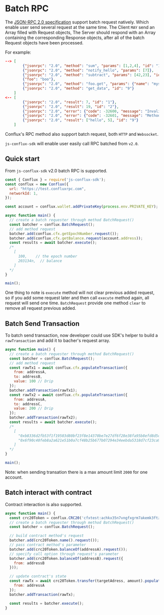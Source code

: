 # Batch RPC

The [JSON-RPC 2.0 specification](https://www.jsonrpc.org/specification#batch) support batch request natively. Which enable user send several request at the same time.
The Client `MAY` send an Array filled with Request objects, The Server should respond with an Array containing the corresponding Response objects, after all of the batch Request objects have been processed.

For example:

```json
--> [
        {"jsonrpc": "2.0", "method": "sum", "params": [1,2,4], "id": "1"},
        {"jsonrpc": "2.0", "method": "notify_hello", "params": [7]},
        {"jsonrpc": "2.0", "method": "subtract", "params": [42,23], "id": "2"},
        {"foo": "boo"},
        {"jsonrpc": "2.0", "method": "foo.get", "params": {"name": "myself"}, "id": "5"},
        {"jsonrpc": "2.0", "method": "get_data", "id": "9"} 
    ]
<-- [
        {"jsonrpc": "2.0", "result": 7, "id": "1"},
        {"jsonrpc": "2.0", "result": 19, "id": "2"},
        {"jsonrpc": "2.0", "error": {"code": -32600, "message": "Invalid Request"}, "id": null},
        {"jsonrpc": "2.0", "error": {"code": -32601, "message": "Method not found"}, "id": "5"},
        {"jsonrpc": "2.0", "result": ["hello", 5], "id": "9"}
    ]
```

Conflux's RPC method also support batch request, both `HTTP` and `Websocket`.

`js-conflux-sdk` will enable user easily call RPC batched from `v2.0`.

## Quick start

From `js-conflux-sdk` v2.0 batch RPC is supported.

```js
const { Conflux } = require('js-conflux-sdk');
const conflux = new Conflux({
  url: "https://test.confluxrpc.com",
  networkId: 1,
});

const account = conflux.wallet.addPrivateKey(process.env.PRIVATE_KEY);

async function main() {
  // create a batch requester through method BatchRequest()
  const batcher = conflux.BatchRequest();
  // add method request
  batcher.add(conflux.cfx.getEpochNumber.request());
  batcher.add(conflux.cfx.getBalance.request(account.address));
  const results = await batcher.execute();
  /*
    [
      100,    // the epoch number
      203134n,  // balance
    ]
  */
}

main();
```

One thing to note is `execute` method will not clear previous added request, so if you add some request later and then call `execute` method again, 
all request will send one time. `BatchRequest` provide one method `clear` to remove all request previous added.

## Batch Send Transaction

To batch send transaction, now developer could use SDK's helper to build a `rawTransaction` and add it to bacher's request array.

```js
async function main() {
  // create a batch requester through method BatchRequest()
  const batcher = conflux.BatchRequest();
  // add method request
  const rawTx1 = await conflux.cfx.populateTransaction({
    from: addressA,
    to: addressB,
    value: 100 // Drip
  });
  batcher.addTransaction(rawTx1);
  const rawTx2 = await conflux.cfx.populateTransaction({
    from: addressA,
    to: addressC,
    value: 200 // Drip
  });
  batcher.addTransaction(rawTx2);
  const results = await batcher.execute();
  /*
    [
      "0xb8336d2fb53f1f19503d80bf23f8e14370be7e27df6f28e38fa95b8efd8d5c93",
      "0x6f90c40feb8a2a621e51b0a7cf48b25b677b07294e34eebda5318d7cf23ca9e5",
    ]
  */
}

main();
```

Note: when sending transation there is a max amount limit `2000` for one account.

## Batch interact with contract

Contract interaction is also supported.

```js
async function main() {
  const crc20Token = conflux.CRC20('cfxtest:achkx35n7vngfxgrm7akemk3ftzy47t61yk5nn270s');
  // create a batch requester through method BatchRequest()
  const batcher = conflux.BatchRequest();

  // build contract method's request
  batcher.add(crc20Token.name().request());
  // pass contract method's parameter
  batcher.add(crc20Token.balanceOf(addressA).request());
  // specify call option through request's parameter
  batcher.add(crc20Token.balanceOf(addressB).request({
    from: addressB
  }));

  // update contract's state
  const rawTx = await crc20Token.transfer(targetAdress, amount).populateTransaction({
    from: addressA
  });
  batcher.addTransaction(rawTx);

  const results = batcher.execute();
}
```